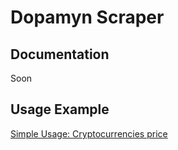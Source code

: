 # Dopamyn Scraper

## Documentation

Soon

## Usage Example

[Simple Usage: Cryptocurrencies price](https://github.com/dopamyn/scraper/blob/main/examples/simple.ts)